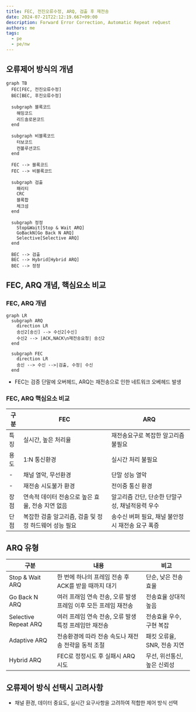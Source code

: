 ```yaml
---
title: FEC, 전진오류수정, ARQ, 검출 후 재전송
date: 2024-07-21T22:12:19.667+09:00
description: Forward Error Correction, Automatic Repeat reQuest
authors: me
tags:
  - pe
  - pe/nw
---
```


## 오류제어 방식의 개념

```mermaid
graph TB
  FEC[FEC, 전진오류수정]
  BEC[BEC, 후진오류수정]

  subgraph 블록코드
    해밍코드
    리드솔로몬코드
  end

  subgraph 비블록코드
    터보코드
    컨볼루션코드
  end

  FEC --> 블록코드
  FEC --> 비블록코드

  subgraph 검출
    패리티
    CRC
    블록합
    체크섬
  end

  subgraph 정정
    Stop&Wait[Stop & Wait ARQ]
    GoBackN[Go Back N ARQ]
    Selective[Selective ARQ]
  end

  BEC --> 검출
  BEC --> Hybrid[Hybrid ARQ]
  BEC --> 정정
```

## FEC, ARQ 개념, 핵심요소 비교

### FEC, ARQ 개념

```mermaid
graph LR
  subgraph ARQ
    direction LR
    송신2[송신] --> 수신2[수신]
    수신2 --> |ACK,NACK\n재전송요청| 송신2
  end

  subgraph FEC
    direction LR
    송신 --> 수신 -->|검출, 수정| 수신
  end
```

- FEC는 검증 단말에 오버헤드, ARQ는 재전송으로 인한 네트워크 오베헤드 발생

### FEC, ARQ 핵심요소 비교

| 구분 | FEC | ARQ |
| --- | --- | --- |
| 특징 | 실시간, 높은 처리율 | 재전송요구로 복잡한 알고리즘 불필요 |
| 용도 | 1:N 통신환경 | 실시간 처리 불필요 |
| - | 채널 열악, 무선환경 | 단말 성능 열악 |
| - | 재전송 시도불가 환경 | 전이중 통신 환경 |
| 장점 | 연속적 데이터 전송으로 높은 효율, 전송 지연 없음 | 알고리즘 간단, 단순한 단말구성, 채널적응력 우수 |
| 단점 | 복잡한 검출 알고리즘, 검출 및 정정 하드웨어 성능 필요 | 송수신 버퍼 필요, 채널 불안정시 재전송 요구 폭증 |

## ARQ 유형

| 구분 | 내용 | 비고 |
| --- | --- | --- |
| Stop & Wait ARQ | 한 번에 하나의 프레임 전송 후 ACK를 받을 때까지 대기 | 단순, 낮은 전송 효율 |
| Go Back N ARQ | 여러 프래임 연속 전송, 오류 발생 프레임 이후 모든 프레임 재전송 | 전송효율 상대적 높음 |
| Selective Repeat ARQ | 여러 프레임 연속 전송, 오류 발생 특정 프레임만 재전송 | 전송효율 우수, 구현 복잡 |
| Adaptive ARQ | 전송환경에 따라 전송 속도나 재전송 전략을 동적 조절 | 패킷 오류율, SNR, 전송 지연 |
| Hybrid ARQ | FEC로 정정시도 후 실패시 ARQ 시도 | 무선, 위선통신, 높은 신뢰성 |

## 오류제어 방식 선택시 고려사항

- 채널 환경, 데이터 중요도, 실시간 요구사항을 고려하여 적합한 제어 방식 선택
